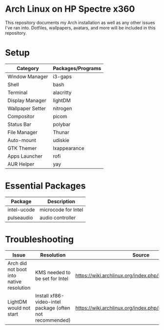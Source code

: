 # Arch Linux on HP Spectre x360
This repository documents my Arch installation as well as any other issues I've ran into. Dotfiles, wallpapers, avatars, and more will be included in this repository.

# Setup
|Category|Packages/Programs|
|--|--|
|Window Manager|i3-gaps|
|Shell|bash|
|Terminal|alacritty|
|Display Manager|lightDM|
|Wallpaper Setter|nitrogen|
|Compositor|picom|
|Status Bar|polybar|
|File Manager|Thunar|
|Auto-mount|udiskie|
|GTK Themer|lxappearance|
|Apps Launcher|rofi|
|AUR Helper|yay|

# Essential Packages
|Package|Description|
|--|--|
|intel-ucode|microcode for Intel|
|pulseaudio|audio controller|


# Troubleshooting
|Issue|Resolution|Source
|--|--|--|
|Arch did not boot into native resolution|KMS needed to be set for Intel|https://wiki.archlinux.org/index.php/Kernel_mode_setting|
|LightDM would not start|Install xf86-video-intel package (often not recommended)|https://wiki.archlinux.org/index.php/intel_graphics|
